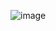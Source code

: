 ![image](https://user-images.githubusercontent.com/97594420/220552558-120ae651-a3f8-4da0-ac23-d1c7ae9c4675.png)
